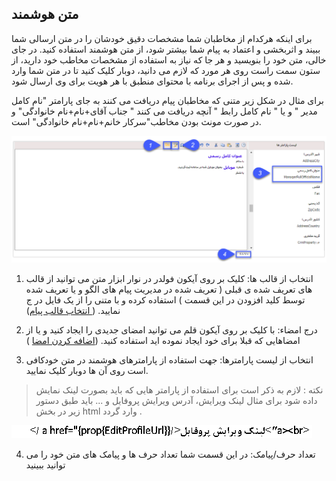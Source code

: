 ﻿## متن هوشمند

برای اینکه هرکدام از مخاطبان شما مشخصات دقیق خودشان را در متن ارسالی شما ببیند و اثربخشی و اعتماد به پیام شما بیشتر شود، از متن هوشمند استفاده کنید. در جای خالی، متن خود را بنویسید و هر جا که نیاز به استفاده از مشخصات مخاطب خود دارید، از ستون سمت راست روی هر مورد که لازم می دانید، دوبار کلیک کنید تا در متن شما وارد شده و پس از اجرای برنامه با محتوای منطبق با هر هویت برای وی ارسال شود.

برای مثال در شکل زیر متنی که مخاطبان پیام دریافت می کنند به جای پارامتر "نام کامل  مدیر " و یا " نام کامل رابط " آنچه دریافت می کنند " جناب آقای+نام+نام خانوادگی" و در صورت مونث بودن مخاطب"سرکار خانم+نام+نام خانوادگی" است.

![](advertise%20smart%20parameters1.png)

1. انتخاب از قالب ها: کلیک بر روی آیکون فولدر در نوار ابزار متن می توانید از قالب های تعریف شده ی قبلی ( تعریف شده در مدیریت پیام های الگو و یا تعریف شده توسط کلید افزودن در این قسمت ) استفاده کرده و با متنی را از یک فایل در ج نمایید.  (<a href="file%3A%2F%2F%2FC%3A%5CUsers%5CH.abasi%5CDesktop%5Chelp%5Cmd%20help%5C%D8%AA%D8%A8%D9%84%DB%8C%D8%BA%D8%A7%D8%AA%5Cmoshtarak-abzar%5Cgam%20do%5Cghaleb-payam%5Cghaleb-payam.md" target="_blank"> انتخاب قالب پیام</a>)

2. درج امضاء: با کلیک بر روی آیکون قلم می توانید امضای جدیدی را ایجاد کنید و یا از امضاهایی که قبلا برای خود ایجاد نموده اید استفاده کنید. (<a href="file%3A%2F%2F%2FC%3A%5CUsers%5CH.abasi%5CDesktop%5Chelp%5Cmd%20help%5C%D8%AA%D8%A8%D9%84%DB%8C%D8%BA%D8%A7%D8%AA%5Cmoshtarak-abzar%5Cgam%20do%5Cadd-a-signature%5Cadd-a-sign.md" target="_blank">اضافه کردن امضا</a> )    

3. انتخاب از لیست پارامترها: جهت استفاده از پارامترهای هوشمند در متن خودکافی است روی آن ها دوبار کلیک نمایید.

> نکته :  لازم به ذکر است برای استفاده از پارامتر هایی که باید بصورت لینک نمایش داده شود برای مثال لینک ویرایش، آدرس ویرایش پروفایل و ... باید طبق دستور زیر در بخش html وارد گردد .

![](liink.PNG)

4. تعداد حرف/پیامک: در این قسمت شما تعداد حرف ها و پیامک های متن خود را می توانید ببینید
